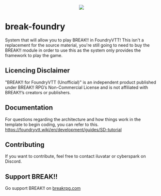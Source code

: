 
<p align="center">
  <img src="https://i.imgur.com/QEbvR4o.png">
</p>

# break-foundry
System that will allow you to play BREAK!! in FoundryVTT! This isn't a replacement for the source material, you're still going to need to buy the BREAK!! module in order to use this as the system only provides the framework to play the game.

## Licencing Disclaimer
"BREAK!! for FoundryVTT (Unofficial)" is an independent product published under BREAK!! RPG’s Non-Commercial License and is not affiliated with BREAK!!’s creators or publishers.

## Documentation

For questions regarding the architecture and how things work in the template to begin coding, you can refer to this.
https://foundryvtt.wiki/en/development/guides/SD-tutorial

## Contributing

If you want to contribute, feel free to contact iluvatar or cyberspark on Discord.

## Support BREAK!!

Go support BREAK!! on [breakrpg.com](https://www.breakrpg.com/)

